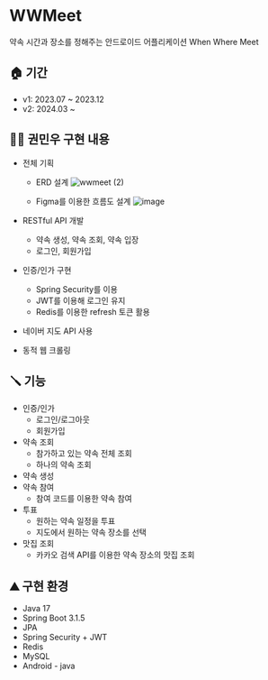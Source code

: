 # WWMeet
약속 시간과 장소를 정해주는 안드로이드 어플리케이션
When Where Meet

## 🏠 기간
* v1: 2023.07 ~ 2023.12
* v2: 2024.03 ~
  
## 👷‍♂️ 권민우 구현 내용
- 전체 기획
  - ERD 설계
  ![wwmeet (2)](https://github.com/Kwonminwoo/WWMeet/assets/34360434/3731ae64-46fd-4aff-b44c-81158b9179d7)

  - Figma를 이용한 흐름도 설계
  ![image](https://github.com/Kwonminwoo/WWMeet/assets/34360434/2f232bf0-aa06-41cf-bc15-4d11c405dde4)

- RESTful API 개발
  - 약속 생성, 약속 조회, 약속 입장
  - 로그인, 회원가입
- 인증/인가 구현
  - Spring Security를 이용
  - JWT를 이용해 로그인 유지
  - Redis를 이용한 refresh 토큰 활용
- 네이버 지도 API 사용
- 동적 웹 크롤링

## 🪛 기능
- 인증/인가
  - 로그인/로그아웃
  - 회원가입
- 약속 조회
  - 참가하고 있는 약속 전체 조회
  - 하나의 약속 조회
- 약속 생성
- 약속 참여
  - 참여 코드를 이용한 약속 참여
- 투표
  - 원하는 약속 일정을 투표
  - 지도에서 원하는 약속 장소를 선택 
- 맛집 조회
  - 카카오 검색 API를 이용한 약속 장소의 맛집 조회

## ⛰️ 구현 환경
* Java 17
* Spring Boot 3.1.5
* JPA
* Spring Security + JWT
* Redis
* MySQL
* Android - java
